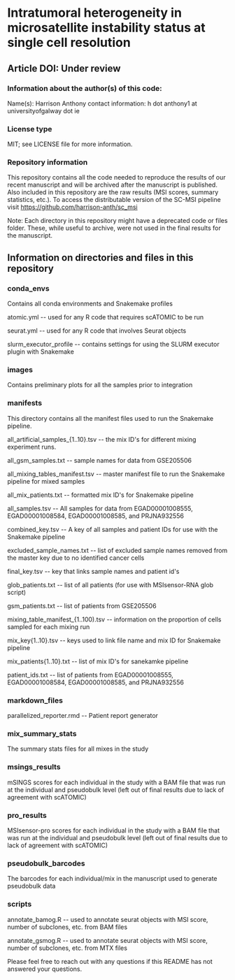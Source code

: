 # Intratumoral heterogeneity in microsatellite instability status at single cell resolution
## Article DOI: Under review

### Information about the author(s) of this code:
Name(s): Harrison Anthony 
contact information: h dot anthony1 at universityofgalway dot ie

### License type
MIT; see LICENSE file for more information.

### Repository information

This repository contains all the code needed to reproduce the results of our recent manuscript and will be archived after the manuscript is published.
Also included in this repository are the raw results (MSI scores, summary statistics, etc.).
To access the distributable version of the SC-MSI pipeline visit https://github.com/harrison-anth/sc_msi

Note: Each directory in this repository might have a deprecated code or files folder. These, while useful to archive, were not used in the final results for the manuscript.

## Information on directories and files in this repository

### conda_envs
Contains all conda environments and Snakemake profiles

atomic.yml -- used for any R code that requires scATOMIC to be run

seurat.yml -- used for any R code that involves Seurat objects

slurm_executor_profile -- contains settings for using the SLURM executor plugin with Snakemake

### images
Contains preliminary plots for all the samples prior to integration 

### manifests
This directory contains all the manifest files used to run the Snakemake pipeline.

all_artificial_samples_{1..10}.tsv -- the mix ID's for different mixing experiment runs.

all_gsm_samples.txt -- sample names for data from GSE205506

all_mixing_tables_manifest.tsv -- master manifest file to run the Snakemake pipeline for mixed samples

all_mix_patients.txt -- formatted mix ID's for Snakemake pipeline

all_samples.tsv -- All samples for data from EGAD00001008555, EGAD00001008584, EGAD00001008585, and PRJNA932556

combined_key.tsv -- A key of all samples and patient IDs for use with the Snakemake pipeline

excluded_sample_names.txt -- list of excluded sample names removed from the master key due to no identified cancer cells

final_key.tsv -- key that links sample names and patient id's

glob_patients.txt -- list of all patients (for use with MSIsensor-RNA glob script)

gsm_patients.txt -- list of patients from GSE205506

mixing_table_manifest_{1..100).tsv -- information on the proportion of cells sampled for each mixing run

mix_key{1..10}.tsv -- keys used to link file name and mix ID for Snakemake pipeline

mix_patients{1..10}.txt -- list of mix ID's for sanekamke pipeline

patient_ids.txt -- list of patients from EGAD00001008555, EGAD00001008584, EGAD00001008585, and PRJNA932556

### markdown_files
parallelized_reporter.rmd -- Patient report generator

### mix_summary_stats
The summary stats files for all mixes in the study

### msings_results
mSINGS scores for each individual in the study with a BAM file that was run at the individual and pseudobulk level (left out of final results due to lack of agreement with scATOMIC)

### pro_results
MSIsensor-pro scores for each individual in the study with a BAM file that was run at the individual and pseudobulk level (left out of final results due to lack of agreement with scATOMIC)

### pseudobulk_barcodes
The barcodes for each individual/mix in the manuscript used to generate pseudobulk data

### scripts
annotate_bamog.R -- used to annotate seurat objects with MSI score, number of subclones, etc. from BAM files

annotate_gsmog.R -- used to annotate seurat objects with MSI score, number of subclones, etc. from MTX files





Please feel free to reach out with any questions if this README has not answered your questions. 

